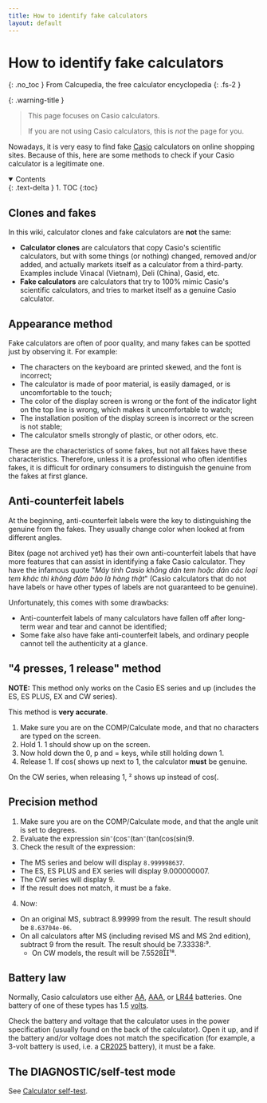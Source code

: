 ```yaml
---
title: How to identify fake calculators
layout: default
---
```


# How to identify fake calculators
{: .no_toc }
From Calcupedia, the free calculator encyclopedia
{: .fs-2 }

{: .warning-title }
> This page focuses on Casio calculators.
>
> If you are not using Casio calculators, this is *not* the page for you.

Nowadays, it is very easy to find fake [Casio](https://wikipedia.org/wiki/Casio) calculators on online shopping sites. Because of this, here are some methods to check if your Casio calculator is a legitimate one.

<details open markdown="block">
<summary>
    Contents
  </summary>
  {: .text-delta }
1. TOC
{:toc}
</details>

## Clones and fakes
In this wiki, calculator clones and fake calculators are **not** the same:
- **Calculator clones** are calculators that copy Casio's scientific calculators, but with some things (or nothing) changed, removed and/or added, and actually markets itself as a calculator from a third-party. Examples include Vinacal (Vietnam), Deli (China), Gasid, etc.
- **Fake calculators** are calculators that try to 100% mimic Casio's scientific calculators, and tries to market itself as a genuine Casio calculator.

## Appearance method
Fake calculators are often of poor quality, and many fakes can be spotted just by observing it. For example:
- The characters on the keyboard are printed skewed, and the font is incorrect;
- The calculator is made of poor material, is easily damaged, or is uncomfortable to the touch;
- The color of the display screen is wrong or the font of the indicator light on the top line is wrong, which makes it uncomfortable to watch;
- The installation position of the display screen is incorrect or the screen is not stable;
- The calculator smells strongly of plastic, or other odors, etc.

These are the characteristics of some fakes, but not all fakes have these characteristics. Therefore, unless it is a professional who often identifies fakes, it is difficult for ordinary consumers to distinguish the genuine from the fakes at first glance.

## Anti-counterfeit labels
At the beginning, anti-counterfeit labels were the key to distinguishing the genuine from the fakes. They usually change color when looked at from different angles.

Bitex (page not archived yet) has their own anti-counterfeit labels that have more features that can assist in identifying a fake Casio calculator. They have the infamous quote "*Máy tính Casio không dán tem hoặc dán các loại tem khác thì không đảm bảo là hàng thật*" (Casio calculators that do not have labels or have other types of labels are not guaranteed to be genuine).

Unfortunately, this comes with some drawbacks:
- Anti-counterfeit labels of many calculators have fallen off after long-term wear and tear and cannot be identified;
- Some fake also have fake anti-counterfeit labels, and ordinary people cannot tell the authenticity at a glance.

## "4 presses, 1 release" method
**NOTE:** This method only works on the Casio ES series and up (includes the ES, ES PLUS, EX and CW series).

This method is **very accurate**.

1. Make sure you are on the <span class="esps">COMP</span>/Calculate mode, and that no characters are typed on the screen.
2. Hold <span class="k_es">1</span>. <span class="espl">1</span> should show up on the screen.
3. Now hold down the <span class="k_es">0</span>, <span class="k_es">p</span> and <span class="k_es">=</span> keys, while still holding down <span class="k_es">1</span>.
4. Release <span class="k_es">1</span>. If <span class="espl">cos(</span> shows up next to <span class="espl">1</span>, the calculator **must** be genuine.

On the CW series, when releasing <span class="k_cw">1</span>, <span class="cwcwd">²</span> shows up instead of <span class="cwcwd">cos(</span>.

## Precision method
1. Make sure you are on the <span class="esps">COMP</span>/Calculate mode, and that the angle unit is set to degrees.
2. Evaluate the expression <span class="espl">sin⁻(cos⁻(tan⁻(tan(cos(sin(9</span>.
3. Check the result of the expression:<br>
- The MS series and below will display `8.999998637`.
- The ES, ES PLUS and EX series will display <span class="espl">9.000000007</span>.
- The CW series will display <span class="cwcwd">9</span>.
- If the result does not match, it must be a fake.
4. Now:
- On an original MS, subtract 8.99999 from the result. The result should be `8.63704e-06`.
- On all calculators after MS (including revised MS and MS 2nd edition), subtract 9 from the result. The result should be <span class="espl">7.33338⁹</span>.
  - On CW models, the result will be <span class="cwcwd">7.5528¹⁸</span>.

## Battery law
Normally, Casio calculators use either [AA](https://wikipedia.org/wiki/AA_battery), [AAA](https://wikipedia.org/wiki/AAA_battery), or [LR44](https://wikipedia.org/wiki/LR44) batteries. One battery of one of these types has 1.5 [volts](https://wikipedia.org/wiki/Volt).

Check the battery and voltage that the calculator uses in the power specification (usually found on the back of the calculator). Open it up, and if the battery and/or voltage does not match the specification (for example, a 3-volt battery is used, i.e. a [CR2025](https://wikipedia.org/wiki/CR2025) battery), it must be a fake.

## The DIAGNOSTIC/self-test mode
See [Calculator self-test](/calcupedia_backup/docs/diagnostic.html#casio-calculators).
